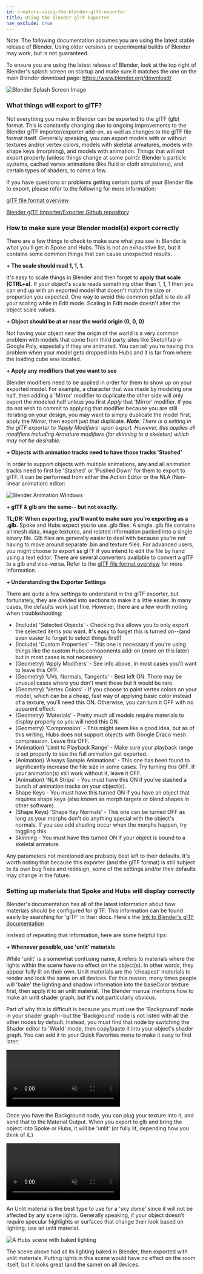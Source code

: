 ```yaml
---
id: creators-using-the-blender-gltf-exporter
title: Using the Blender glTF Exporter
nav_exclude: true
---
```

 Note: The following documentation assumes you are using the latest stable release of Blender. Using older versions or experimental builds of Blender may work, but is not guaranteed.
 
To ensure you are using the latest release of Blender, look at the top right of Blender's splash screen on startup and make sure it matches the one on the main Blender download page: https://www.blender.org/download/

![Blender Splash Screen Image](img/BlenderSplash.jpg)


### What things will export to glTF?
Not everything you make in Blender can be exported to the glTF (glb) format. This is constantly changing due to ongoing improvements to the Blender glTF importer/exporter add-on, as well as changes to the glTF file format itself. Generally speaking, you can export models with or without textures and/or vertex colors, models with skeletal armatures, models with shape keys (morphing), and models with animation. Things that will *not* export properly (unless things change at some point): Blender's particle systems, cached vertex animations (like fluid or cloth simulations), and certain types of shaders, to name a few.

If you have questions or problems getting certain parts of your Blender file to export, please refer to the following for more information:

[glTF file format overview](https://www.khronos.org/gltf/)

[Blender glTF Importer/Exporter Github repository](https://github.com/KhronosGroup/glTF-Blender-IO)

### How to make sure your Blender model(s) export correctly
There are a few things to check to make sure what you see in Blender is what you'll get in Spoke and Hubs. This is not an exhaustive list, but it contains some common things that can cause unexpected results.

**+ The scale should read 1, 1, 1.**

It's easy to scale things in Blender and then forget to **apply that scale (CTRL+a)**. If your object's scale reads something other than 1, 1, 1 then you can end up with an exported model that doesn't match the size or proportion you expected. One way to avoid this common pitfall is to do all your scaling while in Edit mode. Scaling in Edit mode doesn't alter the object scale values.

**+ Object should be at or near the world origin (0, 0, 0)**

Not having your object near the origin of the world is a very common problem with models that come from third party sites like Sketchfab or Google Poly, especially if they are animated. You can tell you're having this problem when your model gets dropped into Hubs and it is far from where the loading cube was located.

**+ Apply any modifiers that you want to see**

Blender modifiers need to be applied in order for them to show up on your exported model. For example, a character that was made by modeling one half, then adding a 'Mirror' modifier to duplicate the other side will only export the modeled half unless you first *Apply* that 'Mirror' modifier. If you do not wish to commit to applying that modifier because you are still iterating on your design, you may want to simply duplicate the model first, apply the Mirror, then export just that duplicate. ***Note**: There is a setting in the glTF exporter to 'Apply Modifiers' upon export. However, this applies all modifiers including Armature modifiers (for skinning to a skeleton) which may not be desirable.*

**+ Objects with animation tracks need to have those tracks 'Stashed'**

In order to support objects with multiple animations, any and all animation tracks need to first be 'Stashed' or 'Pushed Down' for them to export to glTF. It can be performed from either the Action Editor or the NLA (Non-linear animation) editor:

![Blender Animation Windows](img/BlenderAnimationStash.jpg)

**+ glTF & glb are the same-- but not exactly.**

**TL;DR: When exporting, you'll want to make sure you're exporting as a .glb.**
Spoke and Hubs expect you to use .glb files. A single .glb file contains all mesh data, image textures, and related information packed into a single binary file. Glb files are generally easier to deal with because you're not having to move around separate .bin and texture files. For advanced users, you might choose to export as glTF if you intend to edit the file by hand using a text editor. There are several converters available to convert a glTF to a glb and vice-versa. Refer to the [glTF file format overview](https://www.khronos.org/gltf/) for more information.


**+ Understanding the Exporter Settings**

There are quite a few settings to understand in the glTF exporter, but fortunately, they are divided into sections to make it a little easier. In many cases, the defaults work just fine. However, there are a few worth noting when troubleshooting:
<ul>
  <li>(Include) 'Selected Objects' - Checking this allows you to only export the selected items you want. It's easy to forget this is turned on--(and even easier to forget to select things first!)
  <li>(Include) 'Custom Properties' - This one is necessary if you're using things like the custom Hubs comoponents add-on (more on this later) but in most cases is not necessary.
  <li>(Geometry) 'Apply Modifiers' - See info above. In most cases you'll want to leave this OFF.
  <li>(Geometry) 'UVs, Normals, Tangents' - Best left ON. There may be unusual cases where you don't want these but it would be rare.
  <li>(Geometry) 'Vertex Colors' - If you choose to paint vertex colors on your model, which can be a cheap, fast way of applying basic color instead of a texture, you'll need this ON. Otherwise, you can turn it OFF with no apparent effect.
  <li>(Geometry) 'Materials' - Pretty much all models require materials to display properly so you will need this ON.
  <li>(Geometry) 'Compression' - This might seem like a good idea, but as of this writing, Hubs does not support objects with Google Draco mesh compression. Leave this OFF.
  <li>(Animation) 'Limit to Playback Range' - Make sure your playback range is set properly to see the full animation get exported.
  <li>(Animation) 'Always Sample Animations' - This one has been found to significantly increase the file size in some cases. Try turning this OFF. If your animation(s) still work without it, leave it OFF.
  <li>(Animation) 'NLA Strips' - You must have this ON if you've stashed a bunch of animation tracks on your object(s).
  <li>Shape Keys - You must have this turned ON if you have an object that requires shape keys (also known as morph targets or blend shapes in other software).
  <li>(Shape Keys) 'Shape Key Normals' - This one can be turned OFF as long as your morphs don't do anything special with the object's normals. If you see odd shading occur when the morphs happen, try toggling this.
  <li>Skinning - You must have this turned ON if your object is bound to a skeletal armature.
</ul>
Any parameters not mentioned are probably best left to their defaults.
It's worth noting that because this exporter (and the glTF format) is still subject to its own bug fixes and redesign, some of the settings and/or their defaults may change in the future.


### Setting up materials that Spoke and Hubs will display correctly

Blender's documentation has all of the latest information about how materials should be configured for glTF. This information can be found easily by searching for 'glTF' in their docs. Here's the [link to Blender's glTF documentation](https://docs.blender.org/manual/en/dev/addons/import_export/scene_gltf2.html?highlight=gltf#gltf-2-0)

Instead of repeating that information, here are some helpful tips:

**+ Whenever possible, use 'unlit' materials**

While 'unlit' is a somewhat confusing name, it refers to materials where the lights within the scene have no effect on the object(s). In other words, they appear fully lit on their own. Unlit materials are the 'cheapest' materials to render and look the same on all devices. For this reason, many times people will 'bake' the lighting and shadow information into the baseColor texture first, then apply it to an unlit material. The Blender manual mentions how to make an unlit shader graph, but it's not particularly obvious.

Part of why this is difficult is because you must use the 'Background' node in your shader graph--but the 'Background' node is not listed with all the other nodes by default. Instead, you must find that node by switching the Shader editor to 'World' mode, then copy/paste it into your object's shader graph. You can add it to your Quick Favorites menu to make it easy to find later:

<video autoplay loop muted controls >
  <source src="img/BlenderShaderBackground.mp4" type="video/mp4">
  <img src="img/intro-custom-avatar.jpeg" alt="Blender - Finding Background Node">
  Your browser does not support HTML5 video.
</video>

Once you have the Background node, you can plug your texture into it, and send that to the Material Output. When you export to glb and bring the object into Spoke or Hubs, it will be 'unlit' (or fully lit, depending how you think of it.)

<video autoplay loop muted controls >
  <source src="img/BlenderShaderBackground2.mp4" type="video/mp4">
  <img src="img/intro-custom-avatar.jpeg" alt="Blender - Using Background Node">
  Your browser does not support HTML5 video.
</video>

An Unlit material is the best type to use for a 'sky dome' since it will not be affected by any scene lights. Generally speaking, if your object doesn't require specular highlights or surfaces that change their look based on lighting, use an unlit material.

![A Hubs scene with baked lighting](img/HelloWebXRscene.jpg)

The scene above had all its lighting baked in Blender, then exported with unlit materials. Putting lights in this scene would have no effect on the room itself, but it looks great (and the same) on all devices.
